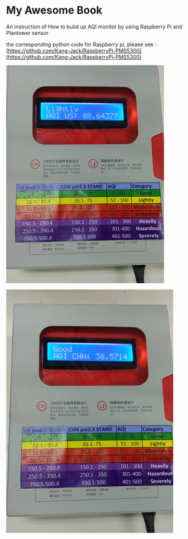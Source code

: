 # My Awesome Book

An instruction of How to build up AQI monitor by using Raspberry Pi and Plantower sensor

the corresponding python code for Raspberry pi, please see : [https://github.com/Kang-Jack/RaspberryPi-PMS5300](https://github.com/Kang-Jack/RaspberryPi-PMS5300)

![](/assets/2.png)

![](/assets/3.png)





